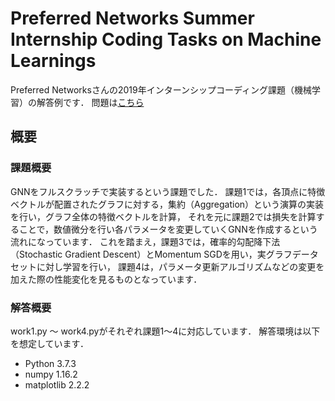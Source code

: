 # Preferred Networks Summer Internship Coding Tasks on Machine Learnings
Preferred Networksさんの2019年インターンシップコーディング課題（機械学習）の解答例です．
問題は[こちら](https://research.preferred.jp/2019/06/internship-coding-task-2019/)

## 概要
### 課題概要
GNNをフルスクラッチで実装するという課題でした．
課題1では，各頂点に特徴ベクトルが配置されたグラフに対する，集約（Aggregation）という演算の実装を行い，グラフ全体の特徴ベクトルを計算，
それを元に課題2では損失を計算することで，数値微分を行い各パラメータを変更していくGNNを作成するという流れになっています．
これを踏まえ，課題3では，確率的勾配降下法（Stochastic Gradient Descent）とMomentum SGDを用い，実グラフデータセットに対し学習を行い，
課題4は，パラメータ更新アルゴリズムなどの変更を加えた際の性能変化を見るものとなっています．

### 解答概要
work1.py 〜 work4.pyがそれぞれ課題1〜4に対応しています．
解答環境は以下を想定しています．
- Python 3.7.3
- numpy 1.16.2
- matplotlib 2.2.2
